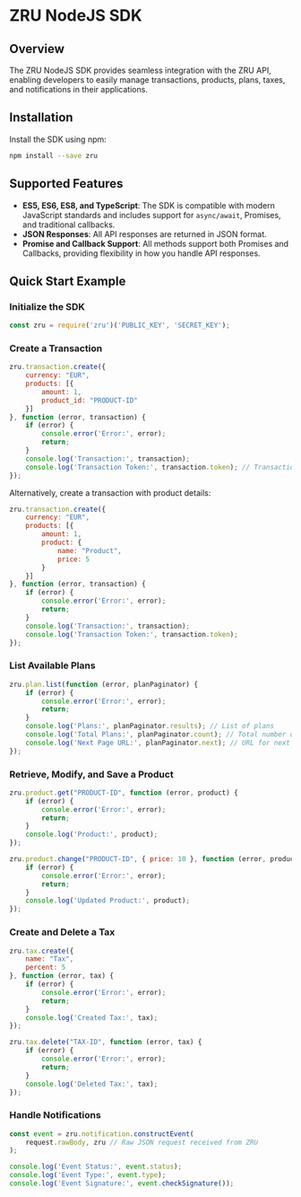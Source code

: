 
# ZRU NodeJS SDK

## Overview

The ZRU NodeJS SDK provides seamless integration with the ZRU API, enabling developers to easily manage transactions, products, plans, taxes, and notifications in their applications.

## Installation

Install the SDK using npm:

```bash
npm install --save zru
```

## Supported Features

- **ES5, ES6, ES8, and TypeScript**: The SDK is compatible with modern JavaScript standards and includes support for `async/await`, Promises, and traditional callbacks.
- **JSON Responses**: All API responses are returned in JSON format.
- **Promise and Callback Support**: All methods support both Promises and Callbacks, providing flexibility in how you handle API responses.

## Quick Start Example

### Initialize the SDK

```javascript
const zru = require('zru')('PUBLIC_KEY', 'SECRET_KEY');
```

### Create a Transaction

```javascript
zru.transaction.create({
    currency: "EUR",
    products: [{
        amount: 1,
        product_id: "PRODUCT-ID"
    }]
}, function (error, transaction) {
    if (error) {
        console.error('Error:', error);
        return;
    }
    console.log('Transaction:', transaction);
    console.log('Transaction Token:', transaction.token); // Transaction token
});
```

Alternatively, create a transaction with product details:

```javascript
zru.transaction.create({
    currency: "EUR",
    products: [{
        amount: 1,
        product: {
            name: "Product",
            price: 5
        }
    }]
}, function (error, transaction) {
    if (error) {
        console.error('Error:', error);
        return;
    }
    console.log('Transaction:', transaction);
    console.log('Transaction Token:', transaction.token);
});
```

### List Available Plans
```javascript
zru.plan.list(function (error, planPaginator) {
    if (error) {
        console.error('Error:', error);
        return;
    }
    console.log('Plans:', planPaginator.results); // List of plans
    console.log('Total Plans:', planPaginator.count); // Total number of plans
    console.log('Next Page URL:', planPaginator.next); // URL for next page
});
```

### Retrieve, Modify, and Save a Product
```javascript
zru.product.get("PRODUCT-ID", function (error, product) {
    if (error) {
        console.error('Error:', error);
        return;
    }
    console.log('Product:', product);
});

zru.product.change("PRODUCT-ID", { price: 10 }, function (error, product) {
    if (error) {
        console.error('Error:', error);
        return;
    }
    console.log('Updated Product:', product);
});
```

### Create and Delete a Tax

```javascript
zru.tax.create({
    name: "Tax",
    percent: 5
}, function (error, tax) {
    if (error) {
        console.error('Error:', error);
        return;
    }
    console.log('Created Tax:', tax);
});

zru.tax.delete("TAX-ID", function (error, tax) {
    if (error) {
        console.error('Error:', error);
        return;
    }
    console.log('Deleted Tax:', tax);
});
```

### Handle Notifications

```javascript
const event = zru.notification.constructEvent(
    request.rawBody, zru // Raw JSON request received from ZRU
);

console.log('Event Status:', event.status);
console.log('Event Type:', event.type);
console.log('Event Signature:', event.checkSignature());
```
